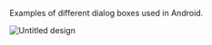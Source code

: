 Examples of different dialog boxes used in Android.

![Untitled design](https://github.com/Shivam9456Singh/Dialog-box-Android/assets/113454708/da0fd3e1-1c24-4c89-84d4-b72508d87157)
